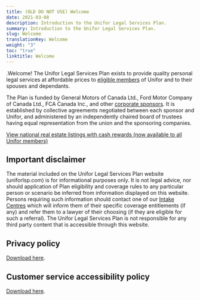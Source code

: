 ```yaml
---
title: (OLD DO NOT USE) Welcome
date: 2021-03-08
description: Introduction to the Unifor Legal Services Plan.
summary: Introduction to the Unifor Legal Services Plan.
slug: Welcome
translationKey: Welcome
weight: "3"
toc: "true"
linktitle: Welcome
---
```

.Welcome! The Unifor Legal Services Plan exists to provide quality personal legal services at affordable prices to [eligible members](/post/faq/#4-who-is-eligible) of Unifor and to their spouses and dependants.

The Plan is funded by General Motors of Canada Ltd., Ford Motor Company of Canada Ltd., FCA Canada Inc., and other [corporate sponsors](/post/about/#corporate-and-union-sponsors). It is established by collective agreements negotiated between each sponsor and Unifor, and administered by an independently chaired board of trustees having equal representation from the union and the sponsoring companies.  

[View national real estate listings with cash rewards (now available to all Unifor members)](http://www.all-purposerealty.com/unifor/new/en.html)  

## Important disclaimer

The material included on the Unifor Legal Services Plan website (uniforlsp.com) is for informational purposes only. It is not legal advice, nor should application of Plan eligibility and coverage rules to any particular person or scenario be inferred from information displayed on this website. Persons requiring such information should contact one of our [Intake Centres](/post/about/#staff-offices) which will inform them of their specific coverage entitlements (if any) and refer them to a lawyer of their choosing (if they are eligible for such a referral). The Unifor Legal Services Plan is not responsible for any third party content that is accessible through this website.  

## Privacy policy

[Download here](/pdf/privacy_policy-en.pdf).

## Customer service accessibility policy

[Download here](/pdf/Customer%20Service%20Accessibility%20Policy-en.pdf).
